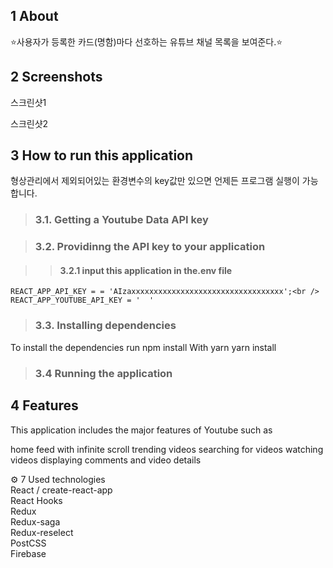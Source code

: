 
## 1 About
⭐️사용자가 등록한 카드(명함)마다 선호하는 유튜브 채널 목록을 보여준다.⭐️

## 2 Screenshots
스크린샷1

스크린샷2


## 3 How to run this application
형상관리에서 제외되어있는 환경변수의 key값만 있으면 언제든 프로그램 실행이 가능합니다.

> ### 3.1. Getting a Youtube Data API key

> ### 3.2. Providinng the API key to your application

>>  #### 3.2.1 input this application in the.env file
    REACT_APP_API_KEY = = 'AIzaxxxxxxxxxxxxxxxxxxxxxxxxxxxxxxxxxx';<br />
    REACT_APP_YOUTUBE_API_KEY = '  '
> ### 3.3. Installing dependencies
  To install the dependencies run
  npm install
  With yarn
  yarn install
>  ### 3.4 Running the application

## 4 Features
This application includes the major features of Youtube such as

home feed with infinite scroll
trending videos
searching for videos
watching videos
displaying comments and video details

⚙ 7 Used technologies <br/>
React / create-react-app <br/>
React Hooks <br/>
Redux <br/>
Redux-saga <br/>
Redux-reselect <br/>
PostCSS <br/>
Firebase <br/>

